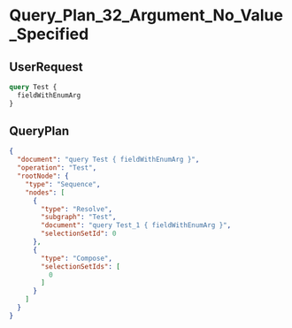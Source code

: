 # Query_Plan_32_Argument_No_Value_Specified

## UserRequest

```graphql
query Test {
  fieldWithEnumArg
}
```

## QueryPlan

```json
{
  "document": "query Test { fieldWithEnumArg }",
  "operation": "Test",
  "rootNode": {
    "type": "Sequence",
    "nodes": [
      {
        "type": "Resolve",
        "subgraph": "Test",
        "document": "query Test_1 { fieldWithEnumArg }",
        "selectionSetId": 0
      },
      {
        "type": "Compose",
        "selectionSetIds": [
          0
        ]
      }
    ]
  }
}
```

